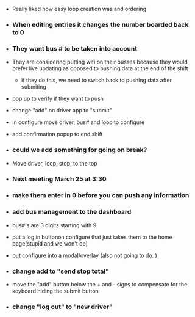 
- Really liked how easy loop creation was and ordering

- ### When editing entries it changes the number boarded back to 0

- ### They want bus # to be taken into account

- They are considering putting wifi on their busses because they would prefer live updating as opposed to pushing data at the end of the shift

  - if they do this, we need to switch back to pushing data after submiting

- pop up to verify if they want to push

- change "add" on driver app to "submit"

- in configure move driver, bus# and loop to configure

- add confirmation popup to end shift

- ### could we add something for going on break?

- Move driver, loop, stop, to the top

- ### Next meeting March 25 at 3:30

- ### make them enter in 0 before you can push any information

- ### add bus management to the dashboard

- bus#'s are 3 digits starting with 9

- put a log in buttonon configure that just takes them to the home page(stupid and we won't do)

- put configure into a modal/overlay (also not going to do. )

- ### change add to "send stop total"

- move the "add" button below the + and - signs to compensate for the keyboard hiding the submit button

- ### change "log out" to "new driver"

